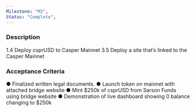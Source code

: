```yaml
---
Milestone: "M3",
Status: "Complete",
---
```

<!--lang:en--> 
### Description

1.4 Deploy csprUSD to Casper Mainnet
3.5 Deploy a site that’s linked to the Casper Mainnet


### Acceptance Criteria
● Finalized written legal documents.
● Launch token on mainnet with attached bridge website
● Mint $250k of csprUSD from Sarson Funds using bridge website
● Demonstration of live dashboard showing 0 balance changing to $250k